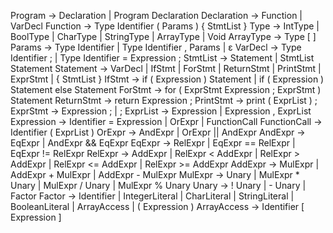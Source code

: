 Program → Declaration | Program Declaration
Declaration → Function | VarDecl
Function → Type Identifier ( Params ) { StmtList }
Type → IntType | BoolType | CharType | StringType | ArrayType | Void
ArrayType → Type [ ]
Params → Type Identifier | Type Identifier , Params | ε
VarDecl → Type Identifier ; | Type Identifier = Expression ;
StmtList → Statement | StmtList Statement
Statement → VarDecl | IfStmt | ForStmt | ReturnStmt | PrintStmt | ExprStmt | { StmtList }
IfStmt → if ( Expression ) Statement | if ( Expression ) Statement else Statement
ForStmt → for ( ExprStmt Expression ; ExprStmt ) Statement
ReturnStmt → return Expression ;
PrintStmt → print ( ExprList ) ;
ExprStmt → Expression ; | ;
ExprList → Expression | Expression , ExprList
Expression → Identifier = Expression | OrExpr | FunctionCall
FunctionCall → Identifier ( ExprList )
OrExpr → AndExpr | OrExpr || AndExpr
AndExpr → EqExpr | AndExpr && EqExpr
EqExpr → RelExpr | EqExpr == RelExpr | EqExpr != RelExpr
RelExpr → AddExpr | RelExpr < AddExpr | RelExpr > AddExpr | RelExpr <= AddExpr | RelExpr >= AddExpr
AddExpr → MulExpr | AddExpr + MulExpr | AddExpr - MulExpr
MulExpr → Unary | MulExpr * Unary | MulExpr / Unary | MulExpr % Unary
Unary → ! Unary | - Unary | Factor
Factor → Identifier | IntegerLiteral | CharLiteral | StringLiteral | BooleanLiteral | ArrayAccess | ( Expression )
ArrayAccess → Identifier [ Expression ]

